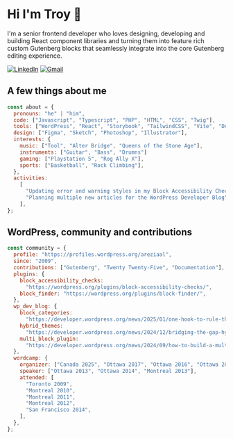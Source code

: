 # Hi I'm Troy 👋

I'm a senior frontend developer who loves designing, developing and building React component libraries and turning them into feature rich custom Gutenberg blocks that seamlessly integrate into the core Gutenberg editing experience.

[![LinkedIn](https://img.shields.io/badge/linkedin-%230077B5.svg?style=for-the-badge&logo=linkedin&logoColor=white)](https://www.linkedin.com/in/troychaplin/)
[![Gmail](https://img.shields.io/badge/Gmail-D14836?style=for-the-badge&logo=gmail&logoColor=white)](mailto:troy.chaplin@gmail.com)

## A few things about me

```js
const about = {
  pronouns: "he" | "him",
  code: ["Javascript", "Typescript", "PHP", "HTML", "CSS", "Twig"],
  tools: ["WordPress", "React", "Storybook", "TailwindCSS", "Vite", "Docker"],
  design: ["Figma", "Sketch", "Photoshop", "Illustrator"],
  interests: {
    music: ["Tool", "Alter Bridge", "Queens of the Stone Age"],
    instruments: ["Guitar", "Bass", "Drumns"]
    gaming: ["Playstation 5", "Rog Ally X"],
    sports: ["Basketball", "Rock Climbing"],
  },
  activities:
    [
      "Updating error and warning styles in my Block Accessibility Checks plugin",
      "Planning multiple new articles for the WordPress Developer Blog"
    ],
};
```

## WordPress, community and contributions

```js
const community = {
  profile: "https://profiles.wordpress.org/areziaal",
  since: "2009",
  contributions: ["Gutenberg", "Twenty Twenty-Five", "Documentation"],
  plugins: {
    block_accessibility_checks:
      "https://wordpress.org/plugins/block-accessibility-checks/",
    block_finder: "https://wordpress.org/plugins/block-finder/",
  },
  wp_dev_blog: {
    block_categories:
      "https://developer.wordpress.org/news/2025/01/one-hook-to-rule-them-all-the-many-faces-of-block-categories/",
    hybrid_themes:
      "https://developer.wordpress.org/news/2024/12/bridging-the-gap-hybrid-themes/",
    multi_block_plugin:
      "https://developer.wordpress.org/news/2024/09/how-to-build-a-multi-block-plugin/",
  },
  wordcamp: {
    organizer: ["Canada 2025", "Ottawa 2017", "Ottawa 2016", "Ottawa 2014"],
    speaker: ["Ottawa 2013", "Ottawa 2014", "Montreal 2013"],
    attended: [
      "Toronto 2009",
      "Montreal 2010",
      "Montreal 2011",
      "Montreal 2012",
      "San Francisco 2014",
    ],
  },
};
```
